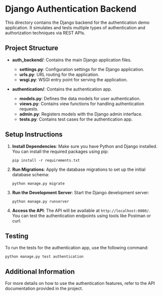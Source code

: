 # Django Authentication Backend

This directory contains the Django backend for the authentication demo application. It simulates and tests multiple types of authentication and authorization techniques via REST APIs.

## Project Structure

- **auth_backend/**: Contains the main Django application files.
  - **settings.py**: Configuration settings for the Django application.
  - **urls.py**: URL routing for the application.
  - **wsgi.py**: WSGI entry point for serving the application.
  
- **authentication/**: Contains the authentication app.
  - **models.py**: Defines the data models for user authentication.
  - **views.py**: Contains view functions for handling authentication requests.
  - **admin.py**: Registers models with the Django admin interface.
  - **tests.py**: Contains test cases for the authentication app.

## Setup Instructions

1. **Install Dependencies**: Make sure you have Python and Django installed. You can install the required packages using pip:
   ```
   pip install -r requirements.txt
   ```

2. **Run Migrations**: Apply the database migrations to set up the initial database schema:
   ```
   python manage.py migrate
   ```

3. **Run the Development Server**: Start the Django development server:
   ```
   python manage.py runserver
   ```

4. **Access the API**: The API will be available at `http://localhost:8000/`. You can test the authentication endpoints using tools like Postman or curl.

## Testing

To run the tests for the authentication app, use the following command:
```
python manage.py test authentication
```

## Additional Information

For more details on how to use the authentication features, refer to the API documentation provided in the project.